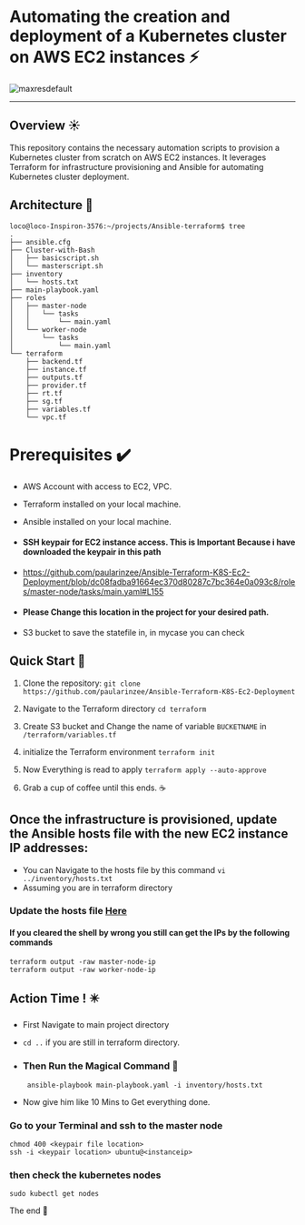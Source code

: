 # Automating the creation and deployment of a Kubernetes cluster on AWS EC2 instances ⚡
![maxresdefault](https://https://github.com/paularinzee/Ansible-Terraform-K8S-Ec2-Deployment)

---

## Overview ☀️
This repository contains the necessary automation scripts to provision a Kubernetes cluster from scratch on AWS EC2 instances. It leverages Terraform for infrastructure provisioning and Ansible for automating Kubernetes cluster deployment.

## Architecture 🔻

```
loco@loco-Inspiron-3576:~/projects/Ansible-terraform$ tree
.
├── ansible.cfg
├── Cluster-with-Bash
│   ├── basicscript.sh
│   └── masterscript.sh
├── inventory
│   └── hosts.txt
├── main-playbook.yaml
├── roles
│   ├── master-node
│   │   └── tasks
│   │       └── main.yaml
│   └── worker-node
│       └── tasks
│           └── main.yaml
└── terraform
    ├── backend.tf
    ├── instance.tf
    ├── outputs.tf
    ├── provider.tf
    ├── rt.tf
    ├── sg.tf
    ├── variables.tf
    └── vpc.tf

```




# Prerequisites ✔️
- AWS Account with access to EC2, VPC.
- Terraform installed on your local machine.
- Ansible installed on your local machine.
-  #### SSH keypair for EC2 instance access. This is Important Because i have downloaded the keypair in this path
-  https://github.com/paularinzee/Ansible-Terraform-K8S-Ec2-Deployment/blob/dc08fadba91664ec370d80287c7bc364e0a093c8/roles/master-node/tasks/main.yaml#L155
-  #### Please Change this location in the project for your desired path.
   
- S3 bucket to save the statefile in, in mycase you can check 

## Quick Start 🤜

1. Clone the repository:
   `git clone https://github.com/paularinzee/Ansible-Terraform-K8S-Ec2-Deployment`

2. Navigate to the Terraform directory 
   ` cd terraform `
   
3. Create S3 bucket and Change the name of variable `BUCKETNAME` in `/terraform/variables.tf`  
   
4. initialize the Terraform environment
   ` terraform init `
5. Now Everything is read to apply
   `terraform apply --auto-approve`
   
6. Grab a cup of coffee until this ends. ☕


## Once the infrastructure is provisioned, update the Ansible hosts file with the new EC2 instance IP addresses:

- You can Navigate to the hosts file by this command
  `vi ../inventory/hosts.txt`
- Assuming you are in terraform directory

### Update the hosts file <a href="https://github.com/paularinzee/Ansible-Terraform-K8S-Ec2-Deployment/blob/main/inventory/hosts.txt" target="_blank">Here</a>

#### If you cleared the shell by wrong you still can get the IPs by the following commands
```
terraform output -raw master-node-ip 
terraform output -raw worker-node-ip
```

## Action Time ! ✴️ 

- First Navigate to main project directory
- `cd ..` if you are still in terraform directory.
  
- ### Then Run the Magical Command 🌠
  ```
   ansible-playbook main-playbook.yaml -i inventory/hosts.txt
  ```
- Now give him like 10 Mins to Get everything done.


### Go to your Terminal and ssh to the master node 
```
chmod 400 <keypair file location>
ssh -i <keypair location> ubuntu@<instanceip>
```
### then check the kubernetes nodes
```
sudo kubectl get nodes
```

The end 👷